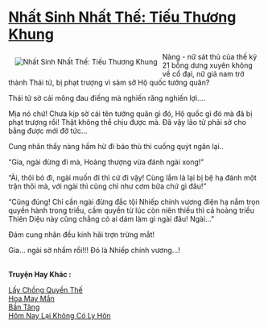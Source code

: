 <a href="https://utruyen.com/nhat-sinh-nhat-the-tieu-thuong-khung/19304/" title="Nhất Sinh Nhất Thế: Tiếu Thương Khung"><h1>Nhất Sinh Nhất Thế: Tiếu Thương Khung</h1></a><div style="display:table"><img align="right" style="float: left; padding: 10px;" src="https://utruyen.com/images/story/200x260/nhat-sinh-nhat-the-tieu-thuong-khung.jpg" alt="Nhất Sinh Nhất Thế: Tiếu Thương Khung">Nàng - nữ sát thủ của thế kỷ 21 bỗng dưng xuyên không về cổ đại, nữ giả nam trở thành Thái tử, bị phạt trượng vì sàm sỡ Hộ quốc tướng quân?<p></p>Thái tử sờ cái mông đau điếng mà nghiến răng nghiến lợi.... <p></p>Mịa nó chứ! Chưa kịp sờ cái tên tướng quân gì đó, Hộ quốc gì đó mà đã bị phạt trượng rồi! Thật không thể chịu được mà. Đã vậy lão tử phải sờ cho bằng được mới đỡ tức...<p></p>Cung nhân thấy nàng hầm hừ đi báo thù thì cuống quýt ngăn lại..<p></p>“Gia, ngài đừng đi mà, Hoàng thượng vừa đánh ngài xong!”<p></p>“Ài, thôi bỏ đi, ngài muốn đi thì cứ đi vậy! Cùng lắm là lại bị bệ hạ đánh một trận thôi mà, với ngài thì cũng chỉ như cơm bữa chứ gì đâu!”<p></p>“Cũng đúng! Chỉ cần ngài đừng đắc tội Nhiếp chính vương điện hạ nắm trọn quyền hành trong triều, cầm quyền từ lúc còn niên thiếu thì cả hoàng triều Thiên Diệu này cũng chẳng có ai dám làm gì ngài đâu! Ngài…”<p></p>Đám cung nhân đều kinh hãi trợn trừng mắt!<p></p>Gia… ngài sờ nhầm rồi!!! Đó là Nhiếp chính vương…!</div><p><br><b>Truyện Hay Khác :</b></p><a href="https://utruyen.com/lay-chong-quyen-the/18993/" alt="Lấy Chồng Quyền Thế">Lấy Chồng Quyền Thế</a><br/><a href="https://github.com/quanluxury/ngontinh_sac/tree/master/truyenhay/19451/" alt="Hoa May Mắn">Hoa May Mắn</a><br/><a href="https://github.com/quanluxury/dammy/tree/master/truyenhay/22411/" alt="Bần Tăng">Bần Tăng</a><br/><a href="https://github.com/mlquan/truyenhay/tree/master/truyenhay/19048/" alt="Hôm Nay Lại Không Có Ly Hôn">Hôm Nay Lại Không Có Ly Hôn</a><br/>